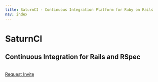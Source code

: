 ```yaml
---
title: SaturnCI - Continuous Integration Platform for Ruby on Rails
nav: index
---
```


<div class="container">
  <h1>SaturnCI</h1>
  <h2>Continuous Integration for Rails and RSpec</h2>
  <br>
  <a class="sign-up-link" href="https://docs.google.com/forms/d/e/1FAIpQLSf98Bpdibk65RnXCWZtiwKQxnSu5mUgqLBSZeVZHVXXsUye4g/viewform?usp=dialog">Request Invite</a>
</div>